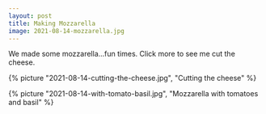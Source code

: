 ```yaml
---
layout: post
title: Making Mozzarella
image: 2021-08-14-mozzarella.jpg
---
```


We made some mozzarella...fun times. Click more to see me cut the cheese.  

<!--more-->

{% picture "2021-08-14-cutting-the-cheese.jpg", "Cutting the cheese" %}

{% picture "2021-08-14-with-tomato-basil.jpg", "Mozzarella with tomatoes and basil" %}




